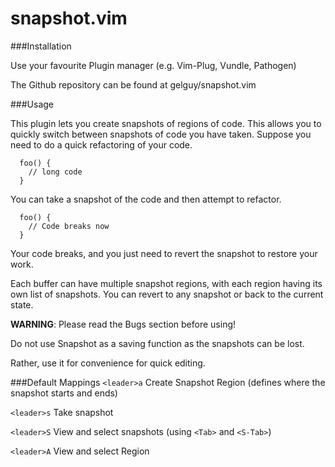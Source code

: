 snapshot.vim
============

###Installation

Use your favourite Plugin manager (e.g. Vim-Plug, Vundle, Pathogen)

The Github repository can be found at gelguy/snapshot.vim

###Usage                

This plugin lets you create snapshots of regions of code. This allows
you to quickly switch between snapshots of code you have taken.
Suppose you need to do a quick refactoring of your code.

      foo() {
        // long code
      }

You can take a snapshot of the code and then attempt to refactor.

      foo() {
        // Code breaks now
      }

Your code breaks, and you just need to revert the snapshot to restore
your work.

Each buffer can have multiple snapshot regions, with each region
having its own list of snapshots. You can revert to any snapshot or
back to the current state.

**WARNING**: 
Please read the Bugs section before using!

Do not use Snapshot as a saving function as the snapshots can be lost.

Rather, use it for convenience for quick editing.

###Default Mappings
`<leader>a` Create Snapshot Region (defines where the snapshot starts and ends)

`<leader>s` Take snapshot

`<leader>S` View and select snapshots (using `<Tab>` and `<S-Tab>`)

`<leader>A` View and select Region
